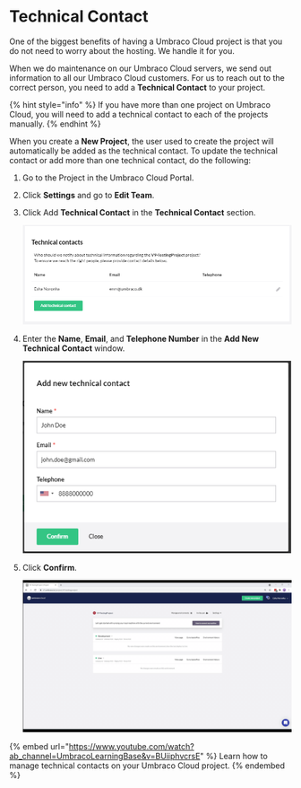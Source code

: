 # Technical Contact

One of the biggest benefits of having a Umbraco Cloud project is that you do not need to worry about the hosting. We handle it for you.

When we do maintenance on our Umbraco Cloud servers, we send out information to all our Umbraco Cloud customers. For us to reach out to the correct person, you need to add a **Technical Contact** to your project.

{% hint style="info" %}
If you have more than one project on Umbraco Cloud, you will need to add a technical contact to each of the projects manually.
{% endhint %}

When you create a **New Project**, the user used to create the project will automatically be added as the technical contact. To update the technical contact or add more than one technical contact, do the following:

1. Go to the Project in the Umbraco Cloud Portal.
2. Click **Settings** and go to **Edit Team**.
3.  Click Add **Technical Contact** in the **Technical Contact** section.

    ![Add technical contact](../../../.gitbook/assets/add-technical-contact.png)
4.  Enter the **Name**, **Email**, and **Telephone Number** in the **Add New Technical Contact** window.

    ![Add technical contact form](../../../.gitbook/assets/add-technical-contact-form.png)
5.  Click **Confirm**.

    ![Add technical contact fo](../../../.gitbook/assets/Technical-Contact.gif)

{% embed url="https://www.youtube.com/watch?ab_channel=UmbracoLearningBase&v=BUiiphvcrsE" %}
Learn how to manage technical contacts on your Umbraco Cloud project.
{% endembed %}
